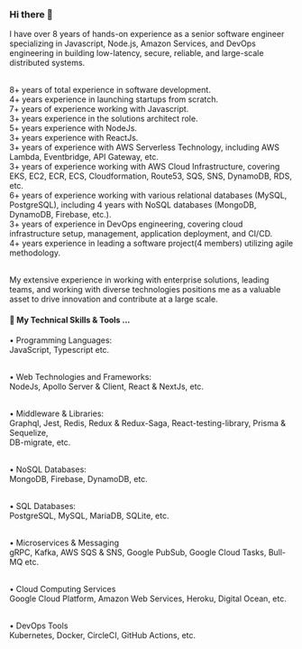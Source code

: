 ### Hi there 👋

I have over 8 years of hands-on experience as a senior software engineer specializing in Javascript, Node.js, Amazon Services, and DevOps engineering in building low-latency, secure, reliable, and large-scale distributed systems.
<br /><br />

8+ years of total experience in software development.<br />
4+ years experience in launching startups from scratch.<br />
7+ years of experience working with Javascript.<br />
3+ years experience in the solutions architect role.<br />
5+ years experience with NodeJs.<br />
3+ years experience with ReactJs.<br />
3+ years of experience with AWS Serverless Technology, including AWS Lambda, Eventbridge, API Gateway, etc.<br />
3+ years of experience working with AWS Cloud Infrastructure, covering EKS, EC2, ECR, ECS, Cloudformation, Route53, SQS, SNS, DynamoDB, RDS, etc.<br />
6+ years of experience working with various relational databases (MySQL, PostgreSQL), including 4   years with NoSQL databases (MongoDB, DynamoDB, Firebase, etc.).<br />
3+ years of experience in DevOps engineering, covering cloud infrastructure setup, management, application deployment, and CI/CD.<br />
4+ years experience in leading a software project(4 members) utilizing agile methodology.<br /><br />

My extensive experience in working with enterprise solutions, leading teams, and working with diverse technologies positions me as a valuable asset to drive innovation and contribute at a large scale.


#### 🔭 My Technical Skills & Tools ...
• Programming Languages: <br />
  JavaScript, Typescript etc. <br /><br />

• Web Technologies and Frameworks: <br />
  NodeJs, Apollo Server & Client, React & NextJs, etc. <br /><br />

• Middleware & Libraries: <br />
  Graphql, Jest, Redis, Redux & Redux-Saga, React-testing-library, Prisma & Sequelize,  
  DB-migrate, etc. <br /><br />

• NoSQL Databases: <br />
  MongoDB, Firebase, DynamoDB, etc. <br /><br />

• SQL Databases: <br />
  PostgreSQL, MySQL, MariaDB, SQLite, etc. <br /><br />

• Microservices & Messaging <br />
  gRPC, Kafka, AWS SQS & SNS, Google PubSub, Google Cloud Tasks, Bull-MQ etc. <br /><br />

• Cloud Computing Services <br />
  Google Cloud Platform, Amazon Web Services, Heroku, Digital Ocean, etc. <br /><br />

• DevOps Tools <br />
  Kubernetes, Docker, CircleCI, GitHub Actions, etc. <br /> <br />


<!--
**lakeside763/lakeside763** is a ✨ _special_ ✨ repository because its `README.md` (this file) appears on your GitHub profile.

Here are some ideas to get you started:

- 🔭 I’m currently working on ...
- 🌱 I’m currently learning ...
- 👯 I’m looking to collaborate on ...
- 🤔 I’m looking for help with ...
- 💬 Ask me about ...
- 📫 How to reach me: ...
- 😄 Pronouns: ...
- ⚡ Fun fact: ...
-->
